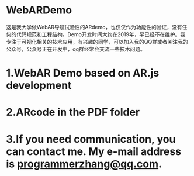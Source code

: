 # WebARDemo

这是我大学做WebAR导航试验性的ARdemo，也仅仅作为功能性的验证，没有任何的代码规范和工程结构。Demo开发时间大约在2019年，早已经不在维护。我专注于可视化相关的技术应用，有兴趣的同学，可以加入我的QQ群或者关注我的公众号，公众号正在开发中，qq群经常会交流一些技术问题。
# 1.WebAR Demo based on AR.js development
# 2.ARcode in the PDF folder 
# 3.If you need communication, you can contact me. My e-mail address is programmerzhang@qq.com. 
